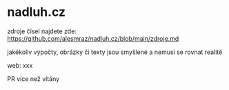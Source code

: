 # nadluh.cz

zdroje čísel najdete zde: https://github.com/alesmraz/nadluh.cz/blob/main/zdroje.md

jakékoliv výpočty, obrázky či texty jsou smyšlené a nemusí se rovnat realitě

web: xxx

PR více než vítány
